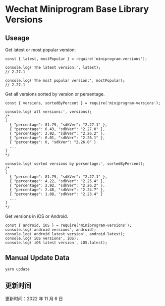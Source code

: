 
# Wechat Miniprogram Base Library Versions

## Useage

Get latest or most popular version:

```;
const { latest, mostPopular } = require('miniprogram-versions');

console.log('The latest version:', latest);
// 2.27.1

console.log('The most popular version:', mostPopular);
// 2.27.1

```

Get all versions sorted by version or persentage.

```
const { versions, sortedByPercent } = require('miniprogram-versions');

console.log('all versions:', versions);
/*
[
  { "percentage": 81.79, "sdkVer": "2.27.1" },
  { "percentage": 0.43, "sdkVer": "2.27.0" },
  { "percentage": 2.92, "sdkVer": "2.26.2" },
  { "percentage": 0.01, "sdkVer": "2.26.1" },
  { "percentage": 0, "sdkVer": "2.26.0" }
  ...
]
*/

console.log('sorted versions by persentage:', sortedByPercent);
/*
[
  { "percentage": 81.79, "sdkVer": "2.27.1" },
  { "percentage": 4.22, "sdkVer": "2.25.4" },
  { "percentage": 2.92, "sdkVer": "2.26.2" },
  { "percentage": 2.48, "sdkVer": "2.24.7" },
  { "percentage": 1.88, "sdkVer": "2.23.4" }
  ...
]
*/
```

Get versions in iOS or Android.

```
const { android, iOS } = require('miniprogram-versions');
console.log('android versions', android);
console.log('android latest version', android.latest);
console.log('iOS versions', iOS);
console.log('iOS latest version', iOS.latest);
```

## Manual Update Data

```
yarn update
```

## 更新时间

更新时间：2022 年 11 月 6 日
